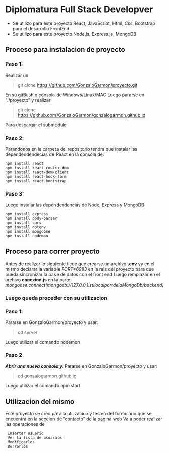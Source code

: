 # Diplomatura Full Stack Developver
 - Se utilizo para este proyecto React, JavaScript, Html, Css, Bootstrap para el desarrollo FrontEnd
 - Se utilizo para este proyecto Node.js, Express.js, MongoDB
   
## Proceso para instalacion de proyecto
### Paso 1:
Realizar un 
> git clone https://github.com/GonzaloGarmon/proyecto.git

En su gitBash o consola de Windows/Linux/MAC
Luego pararse en "./proyecto" y realizar 
> git clone https://github.com/GonzaloGarmon/gonzalogarmon.github.io

Para descargar el submodulo 

### Paso 2:
Parandonos en la carpeta del repositorio tendra que instalar las dependendendecias de React en la consola de:
 ```
 npm install react
 npm install react-router-dom
 npm install react-dom/client
 npm install react-hook-form
 npm install react-bootstrap

```
### Paso 3:
Luego instalar las dependendencias de Node, Express y MongoDB:
 ```
 npm install express
 npm install body-parser
 npm install cors
 npm install dotenv
 npm install mongoose
 npm install nodemon

```
## Proceso para correr proyecto

Antes de realizar lo siguiente tiene que crearse un archivo **.env** yy en el mismo declarar la variable *PORT=6983* 
en la raiz del proyecto para que pueda sincronizar la base de datos con el front end
Luego remplazar en el archivo **conexion.js** en la parte *mongoose.connect(mongodb://127.0.0.1:sulocalportdelaMongoDb/backend)*



### Luego queda proceder con su utilizacion
### Paso 1:
Pararse en GonzaloGarmon/proyecto y usar:
> cd server

Luego utilizar el comando nodemon 

### Paso 2:
***Abrir una nueva consola y:***
Pararse en GonzaloGarmon/proyecto y usar:

> cd gonzalogarmon.github.io

Luego utilizar el comando npm start 

## Utilizacion del mismo

Este proyecto se creo para la utilizacion y testeo del formulario que se encuentra en la seccion de "contacto" de la pagina web 
Va a poder realizar las operaciones de 
```
 Insertar usuario
 Ver la lista de usuarios
 Modificarlos
 Borrarlos
```










